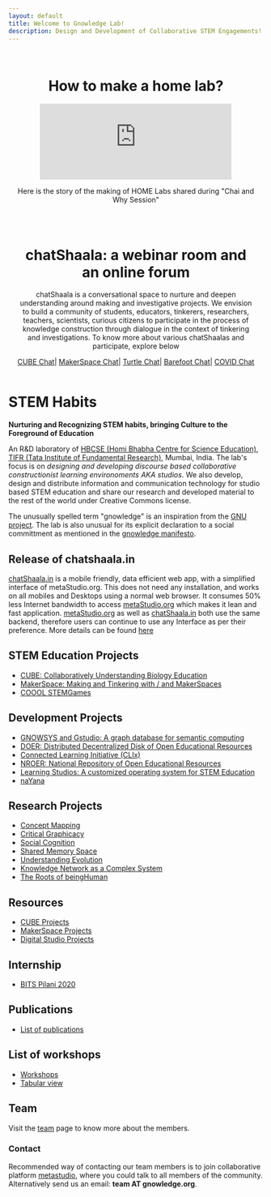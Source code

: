 ```yaml
--- 
layout: default
title: Welcome to Gnowledge Lab!
description: Design and Development of Collaborative STEM Engagements!
---
```

<!---{% include menu.html %}--->

<div class="banner" style="padding:15px; text-align:center;">
<h1>How to make a home lab?</h1>
<iframe width="80%" height="auto" src="https://www.youtube-nocookie.com/embed/lqUTobuDgvs" title="YouTube video player" frameborder="0" allow="accelerometer; autoplay; clipboard-write; encrypted-media; gyroscope; picture-in-picture" allowfullscreen></iframe>
<p>Here is the story of the making of HOME Labs shared during "Chai and Why Session"</p>
</div>

<div class="banner" style="padding:15px; text-align:center;">
<div class="banner-content">
<h1>chatShaala: a webinar room and an online forum</h1>
<p>chatShaala is a conversational space to nurture and deepen understanding around making and investigative projects. We envision to build a community of students, educators, tinkerers, researchers, teachers, scientists, curious citizens to participate in the process of knowledge construction through dialogue in the context of tinkering and investigations. To know more about various chatShaalas and participate, explore below</p>
<a href="https://www.gnowledge.org/projects/chatshaala-cube.html" class="btn btn-primary">CUBE Chat</a>|
<a href="https://www.gnowledge.org/projects/chatshaala-makerspace.html" class="btn btn-primary">MakerSpace Chat</a>|
<a href="https://www.gnowledge.org/projects/chatshaala-turtleart.html" class="btn btn-primary">Turtle Chat</a>|
<a href="https://metastudio.org/c/barefootchat/37" class="btn btn-primary">Barefoot Chat</a>|
<a href="https://metastudio.org/c/COVIDChat/34" class="btn btn-primary">COVID Chat</a> 
</div>
</div>

#  STEM Habits
**Nurturing and Recognizing STEM habits, bringing Culture to the Foreground of Education**

An R&D laboratory of [HBCSE (Homi Bhabha Centre for Science
Education)](http://www.hbcse.tifr.res.in/), [TIFR (Tata Institute of
Fundamental Research)](https://www.tifr.res.in/), Mumbai, India. The
lab's focus is on *designing and developing discourse based
collaborative constructionist learning environoments AKA studios*. We also
develop, design and distribute information and communication technology for studio based STEM
education and share our research and developed material to the rest of
the world under Creative Commons license.

The unusually spelled term "gnowledge" is an inspiration from the [GNU
project](https://www.gnu.org/). The lab is also unusual for its explicit declaration to a social committment as mentioned in the [gnowledge manifesto](https://www.gnowledge.org/projects/manifesto.html).

## Release of chatshaala.in

[chatShaala.in](https://chatshaala.in/) is a mobile friendly, data efficient web app, with a simplified interface of metaStudio.org. This does not need any installation, and works on all mobiles and Desktops using a normal web browser. It consumes 50% less Internet bandwidth to access [metaStudio.org](http://metaStudio.org) which makes it lean and fast application. [metaStudio.org](http://metaStudio.org) as well as [chatShaala.in](https://chatshaala.in/) both use the same backend, therefore users can continue to use any Interface as per their preference. More details can be found [here](https://www.gnowledge.org/projects/chatshaalaApp.html)


## STEM Education Projects
- [CUBE: Collaboratively Understanding Biology Education](https://www.gnowledge.org/projects/cube.html) 
- [MakerSpace: Making and Tinkering with / and MakerSpaces](https://www.gnowledge.org/projects/makerspace.html)
- [COOOL STEMGames](https://www.gnowledge.org/projects/stemgames.html)

## Development Projects
- [GNOWSYS and Gstudio: A graph database for semantic computing](https://www.gnowledge.org/projects/dev.html#gnowsys-and-gstudio)
- [DOER: Distributed Decentralized Disk of Open Educational Resources](https://www.gnowledge.org/projects/dev.html#doer-disk-of-oer) 
- [Connected Learning Initiative (CLIx)](https://www.gnowledge.org/projects/clix)
- [NROER: National Repository of Open Educational Resources](https://www.gnowledge.org/projects/nroer)
- [Learning Studios: A customized operating system for STEM Education](https://www.gnowledge.org/projects/dev.html#learning-studios-a-customized-operating-system-for-stem-education)
- [naYana](https://www.gnowledge.org/projects/naYana)

## Research Projects
- [Concept Mapping](https://www.gnowledge.org/projects/research.html#concept-mapping)
- [Critical Graphicacy](https://www.gnowledge.org/projects/research.html#critical-graphicacy)
- [Social Cognition](https://www.gnowledge.org/projects/research.html#social-cognition)
- [Shared Memory Space](https://www.gnowledge.org/projects/research.html#shared-memory-space)
- [Understanding Evolution](https://www.gnowledge.org/projects/research.html#understanding-evolution)
- [Knowledge Network as a Complex System](https://www.gnowledge.org/projects/research.html#knowledge-network-as-a-complex-system)
- [The Roots of beingHuman](https://www.gnowledge.org/projects/research.html#the-roots-of-beinghuman)

## Resources
- [CUBE Projects](https://www.gnowledge.org/projects/resources-cube.html)
- [MakerSpace Projects](https://www.gnowledge.org/projects/resources-makerspace.html)
- [Digital Studio Projects](https://www.gnowledge.org/projects/resources-digitalstudio.html)

## Internship
- [BITS Pilani 2020](https://www.gnowledge.org/projects/bitspilani2020.html)

## Publications
- [List of publications](https://www.gnowledge.org/publications.html)

## List of workshops
- [Workshops](https://www.gnowledge.org/cal.html)
- [Tabular view](https://www.gnowledge.org/event/)

## Team
Visit the [team](https://www.gnowledge.org/team.html) page to know more about the members.

### Contact
Recommended way of contacting our team members is to join
collaborative platform [metastudio](https://metastudio.org/), where you could talk to all
members of the community. Alternatively send us an email: 
**team AT gnowledge.org**.
